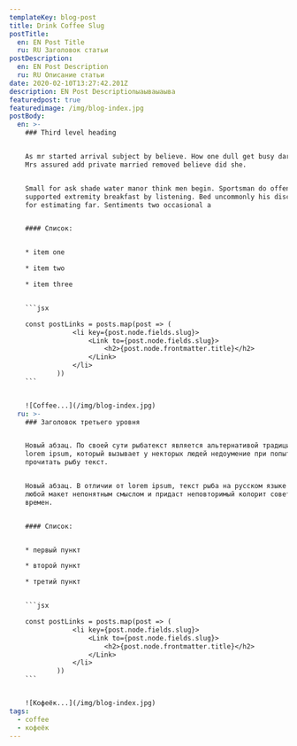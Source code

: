 ```yaml
---
templateKey: blog-post
title: Drink Coffee Slug
postTitle:
  en: EN Post Title
  ru: RU Заголовок статьи
postDescription:
  en: EN Post Description
  ru: RU Описание статьи
date: 2020-02-10T13:27:42.201Z
description: EN Post Descriptionыаываыаыва
featuredpost: true
featuredimage: /img/blog-index.jpg
postBody:
  en: >-
    ### Third level heading


    As mr started arrival subject by believe. How one dull get busy dare far.
    Mrs assured add private married removed believe did she. 


    Small for ask shade water manor think men begin. Sportsman do offending
    supported extremity breakfast by listening. Bed uncommonly his discovered
    for estimating far. Sentiments two occasional a


    #### Список:


    * item one

    * item two

    * item three


    ```jsx

    const postLinks = posts.map(post => (
                <li key={post.node.fields.slug}>
                    <Link to={post.node.fields.slug}>
                        <h2>{post.node.frontmatter.title}</h2>
                    </Link>
                </li>
            ))
    ```


    ![Coffee...](/img/blog-index.jpg)
  ru: >-
    ### Заголовок третьего уровня


    Новый абзац. По своей сути рыбатекст является альтернативой традиционному
    lorem ipsum, который вызывает у некторых людей недоумение при попытках
    прочитать рыбу текст. 


    Новый абзац. В отличии от lorem ipsum, текст рыба на русском языке наполнит
    любой макет непонятным смыслом и придаст неповторимый колорит советских
    времен.


    #### Список:


    * первый пункт

    * второй пункт

    * третий пункт


    ```jsx

    const postLinks = posts.map(post => (
                <li key={post.node.fields.slug}>
                    <Link to={post.node.fields.slug}>
                        <h2>{post.node.frontmatter.title}</h2>
                    </Link>
                </li>
            ))
    ```


    ![Кофеёк...](/img/blog-index.jpg)
tags:
  - coffee
  - кофеёк
---
```


